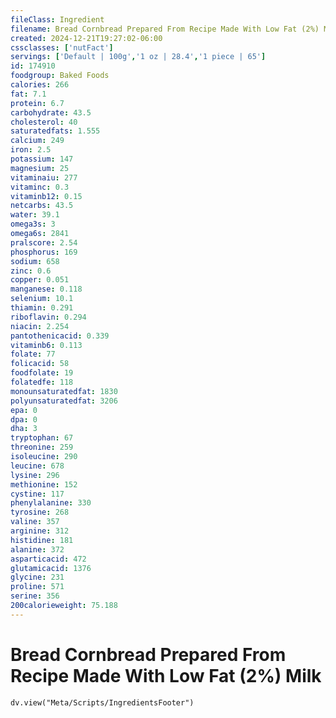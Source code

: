 ```yaml
---
fileClass: Ingredient
filename: Bread Cornbread Prepared From Recipe Made With Low Fat (2%) Milk
created: 2024-12-21T19:27:02-06:00
cssclasses: ['nutFact']
servings: ['Default | 100g','1 oz | 28.4','1 piece | 65']
id: 174910
foodgroup: Baked Foods
calories: 266
fat: 7.1
protein: 6.7
carbohydrate: 43.5
cholesterol: 40
saturatedfats: 1.555
calcium: 249
iron: 2.5
potassium: 147
magnesium: 25
vitaminaiu: 277
vitaminc: 0.3
vitaminb12: 0.15
netcarbs: 43.5
water: 39.1
omega3s: 3
omega6s: 2841
pralscore: 2.54
phosphorus: 169
sodium: 658
zinc: 0.6
copper: 0.051
manganese: 0.118
selenium: 10.1
thiamin: 0.291
riboflavin: 0.294
niacin: 2.254
pantothenicacid: 0.339
vitaminb6: 0.113
folate: 77
folicacid: 58
foodfolate: 19
folatedfe: 118
monounsaturatedfat: 1830
polyunsaturatedfat: 3206
epa: 0
dpa: 0
dha: 3
tryptophan: 67
threonine: 259
isoleucine: 290
leucine: 678
lysine: 296
methionine: 152
cystine: 117
phenylalanine: 330
tyrosine: 268
valine: 357
arginine: 312
histidine: 181
alanine: 372
asparticacid: 472
glutamicacid: 1376
glycine: 231
proline: 571
serine: 356
200calorieweight: 75.188
---
```


# Bread Cornbread Prepared From Recipe Made With Low Fat (2%) Milk

```dataviewjs
dv.view("Meta/Scripts/IngredientsFooter")
```